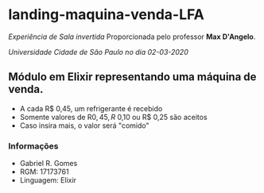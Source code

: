 # landing-maquina-venda-LFA
*Experiência de Sala invertida*
Proporcionada pelo professor **Max D'Angelo**.

*Universidade Cidade de São Paulo no dia 02-03-2020*

## Módulo em Elixir representando uma máquina de venda.

* A cada R$ 0,45, um refrigerante é recebido
* Somente valores de R$0,45, R$ 0,10 ou R$ 0,25 são aceitos
* Caso insira mais, o valor será "comido"

### Informações
* Gabriel R. Gomes
* RGM: 17173761
* Linguagem: Elixir
